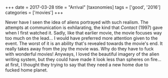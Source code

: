 +++
date = 2017-03-28
title = "Arrival"
[taxonomies]
tags = ['good', '2016']
categories = ['movies']
+++

Never have I seen the idea of aliens portrayed with such realism. The
attempts at communication is exhilarating, the kind that *Contact*
(1997) gave when I first watched it. Sadly, like that earlier movie, the
movie focuses way too much on the lead... I would have preferred more
attention given to the event. The worst of it is an ability that's
revealed towards the movie's end. It really takes away from the joy the
movie was. Why do they have to fuck with wonderful movies! Anyways, I
loved the beautiful imagery of the alien writing system, but they could
have made it look less than spheres on fire... at first, I thought they
trying to say that they need a new home due to fucked home planet.
